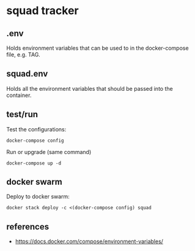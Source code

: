 # squad tracker

## .env
Holds environment variables that can be used to in the docker-compose file, e.g. TAG.

## squad.env
Holds all the environment variables that should be passed into the container.

## test/run

Test the configurations:
```
docker-compose config
```

Run or upgrade (same command)
```
docker-compose up -d 
```

## docker swarm

Deploy to docker swarm:
```
docker stack deploy -c <(docker-compose config) squad
```

## references
- https://docs.docker.com/compose/environment-variables/
